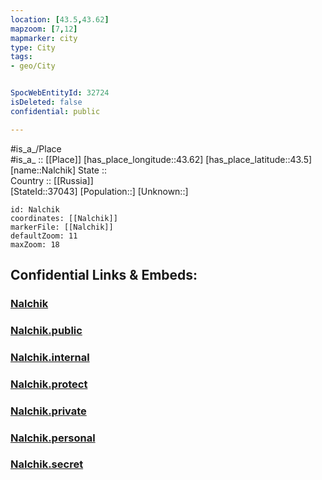 ```yaml
---
location: [43.5,43.62] 
mapzoom: [7,12] 
mapmarker: city 
type: City
tags:
- geo/City


SpocWebEntityId: 32724
isDeleted: false
confidential: public

---
```

#is_a_/Place  
#is_a_ :: [[Place]] 
[has_place_longitude::43.62] 
[has_place_latitude::43.5] 
[name::Nalchik] 
State ::  
Country :: [[Russia]]  
[StateId::37043] 
[Population::] 
[Unknown::] 


```leaflet
id: Nalchik
coordinates: [[Nalchik]] 
markerFile: [[Nalchik]] 
defaultZoom: 11 
maxZoom: 18
```


## Confidential Links & Embeds: 

### [Nalchik](/_Standards/Earth/Continent/Europe/Europe~East/Russia/Russia~NorthCaucasus/Kabardino-Balkar~Republic/City/Nalchik.md) 

### [Nalchik.public](/_public/Earth/Continent/Europe/Europe~East/Russia/Russia~NorthCaucasus/Kabardino-Balkar~Republic/City/Nalchik.public.md) 

### [Nalchik.internal](/_internal/Earth/Continent/Europe/Europe~East/Russia/Russia~NorthCaucasus/Kabardino-Balkar~Republic/City/Nalchik.internal.md) 

### [Nalchik.protect](/_protect/Earth/Continent/Europe/Europe~East/Russia/Russia~NorthCaucasus/Kabardino-Balkar~Republic/City/Nalchik.protect.md) 

### [Nalchik.private](/_private/Earth/Continent/Europe/Europe~East/Russia/Russia~NorthCaucasus/Kabardino-Balkar~Republic/City/Nalchik.private.md) 

### [Nalchik.personal](/_personal/Earth/Continent/Europe/Europe~East/Russia/Russia~NorthCaucasus/Kabardino-Balkar~Republic/City/Nalchik.personal.md) 

### [Nalchik.secret](/_secret/Earth/Continent/Europe/Europe~East/Russia/Russia~NorthCaucasus/Kabardino-Balkar~Republic/City/Nalchik.secret.md)

